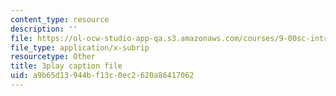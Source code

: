 ```yaml
---
content_type: resource
description: ''
file: https://ol-ocw-studio-app-qa.s3.amazonaws.com/courses/9-00sc-introduction-to-psychology-fall-2011/a9b65d13944bf13c0ec2620a86417062_bihrpOS0qtY.srt
file_type: application/x-subrip
resourcetype: Other
title: 3play caption file
uid: a9b65d13-944b-f13c-0ec2-620a86417062
---
```

